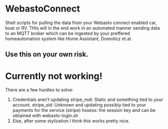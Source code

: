 # WebastoConnect
Shell scripts for pulling the data from your Webasto connect enabled car, boat or RV. THis will in the end work in an automated manner sending data to an MQTT broker which can be ingested by your preffered homeautomation system like Home Assistant, Domoticz et.al.

## Use this on your own risk.


# Currently not working!
There are a few hurdles to solve:
 1. Credentials aren't updating
    stripe_mdi: Static and something tied to your account.
    stripe_sid: Unknown and updating possibly tied to your payments for the service (stripe)
    hssess: the session key and can be obtained with webasto-login.sh
 2. Else, after some stylization I think this works pretty nice.
